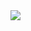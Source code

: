 <img src="https://capsule-render.vercel.app/api?type=Waving&color=timeGradient&height=300&section=header&text=yeonging's github&fontSize=90&animation=fadeIn" />


